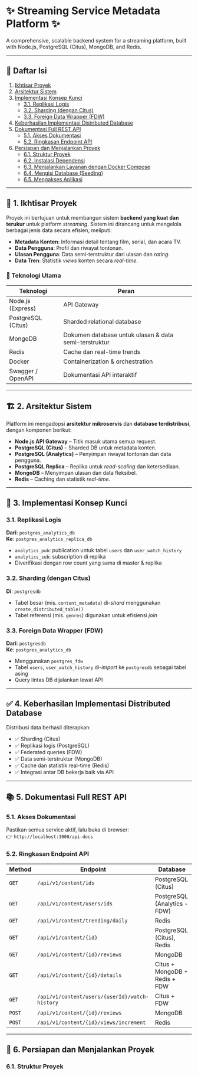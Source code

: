 # ✨ Streaming Service Metadata Platform ✨

A comprehensive, scalable backend system for a streaming platform, built with Node.js, PostgreSQL (Citus), MongoDB, and Redis.

---

## 📑 Daftar Isi

1. [Ikhtisar Proyek](#-1-ikhtisar-proyek)
2. [Arsitektur Sistem](#-2-arsitektur-sistem)
3. [Implementasi Konsep Kunci](#-3-implementasi-konsep-kunci)
   - [3.1. Replikasi Logis](#31-replikasi-logis)
   - [3.2. Sharding (dengan Citus)](#32-sharding-dengan-citus)
   - [3.3. Foreign Data Wrapper (FDW)](#33-foreign-data-wrapper-fdw)
4. [Keberhasilan Implementasi Distributed Database](#-4-keberhasilan-implementasi-distributed-database)
5. [Dokumentasi Full REST API](#-5-dokumentasi-full-rest-api)
   - [5.1. Akses Dokumentasi](#51-akses-dokumentasi)
   - [5.2. Ringkasan Endpoint API](#52-ringkasan-endpoint-api)
6. [Persiapan dan Menjalankan Proyek](#-6-persiapan-dan-menjalankan-proyek)
   - [6.1. Struktur Proyek](#61-struktur-proyek)
   - [6.2. Instalasi Dependensi](#62-instalasi-dependensi)
   - [6.3. Menjalankan Layanan dengan Docker Compose](#63-menjalankan-layanan-dengan-docker-compose)
   - [6.4. Mengisi Database (Seeding)](#64-mengisi-database-seeding)
   - [6.5. Mengakses Aplikasi](#65-mengakses-aplikasi)

---

## 🌟 1. Ikhtisar Proyek

Proyek ini bertujuan untuk membangun sistem **backend yang kuat dan terukur** untuk platform *streaming*. Sistem ini dirancang untuk mengelola berbagai jenis data secara efisien, meliputi:

- **Metadata Konten**: Informasi detail tentang film, serial, dan acara TV.
- **Data Pengguna**: Profil dan riwayat tontonan.
- **Ulasan Pengguna**: Data semi-terstruktur dari ulasan dan *rating*.
- **Data Tren**: Statistik *views* konten secara *real-time*.

### 🔧 Teknologi Utama

| Teknologi            | Peran                                                       |
|----------------------|-------------------------------------------------------------|
| Node.js (Express)    | API Gateway                                                 |
| PostgreSQL (Citus)   | Sharded relational database                                 |
| MongoDB              | Dokumen database untuk ulasan & data semi-terstruktur       |
| Redis                | Cache dan real-time trends                                  |
| Docker               | Containerization & orchestration                            |
| Swagger / OpenAPI    | Dokumentasi API interaktif                                  |

---

## 🏗️ 2. Arsitektur Sistem

Platform ini mengadopsi **arsitektur mikroservis** dan **database terdistribusi**, dengan komponen berikut:

- **Node.js API Gateway** – Titik masuk utama semua request.
- **PostgreSQL (Citus)** – Sharded DB untuk metadata konten.
- **PostgreSQL (Analytics)** – Penyimpan riwayat tontonan dan data pengguna.
- **PostgreSQL Replica** – Replika untuk *read-scaling* dan ketersediaan.
- **MongoDB** – Menyimpan ulasan dan data fleksibel.
- **Redis** – Caching dan statistik *real-time*.

---

## 🔑 3. Implementasi Konsep Kunci

### 3.1. Replikasi Logis

**Dari**: `postgres_analytics_db`  
**Ke**: `postgres_analytics_replica_db`

- `analytics_pub`: publication untuk tabel `users` dan `user_watch_history`
- `analytics_sub`: subscription di replika
- Diverifikasi dengan row count yang sama di master & replika

### 3.2. Sharding (dengan Citus)

**Di**: `postgresdb`

- Tabel besar (mis. `content_metadata`) di-*shard* menggunakan `create_distributed_table()`
- Tabel referensi (mis. `genres`) digunakan untuk efisiensi *join*

### 3.3. Foreign Data Wrapper (FDW)

**Dari**: `postgresdb`  
**Ke**: `postgres_analytics_db`

- Menggunakan `postgres_fdw`
- Tabel `users`, `user_watch_history` di-*import* ke `postgresdb` sebagai tabel asing
- Query lintas DB dijalankan lewat API

---

## ✅ 4. Keberhasilan Implementasi Distributed Database

Distribusi data berhasil diterapkan:

- ✅ Sharding (Citus)
- ✅ Replikasi logis (PostgreSQL)
- ✅ Federated queries (FDW)
- ✅ Data semi-terstruktur (MongoDB)
- ✅ Cache dan statistik real-time (Redis)
- ✅ Integrasi antar DB bekerja baik via API

---

## 📚 5. Dokumentasi Full REST API

### 5.1. Akses Dokumentasi

Pastikan semua service aktif, lalu buka di browser:  
👉 `http://localhost:3000/api-docs`

### 5.2. Ringkasan Endpoint API

| Method | Endpoint | Database |
|--------|----------|----------|
| `GET`  | `/api/v1/content/ids` | PostgreSQL (Citus) |
| `GET`  | `/api/v1/content/users/ids` | PostgreSQL (Analytics - FDW) |
| `GET`  | `/api/v1/content/trending/daily` | Redis |
| `GET`  | `/api/v1/content/{id}` | PostgreSQL (Citus), Redis |
| `GET`  | `/api/v1/content/{id}/reviews` | MongoDB |
| `GET`  | `/api/v1/content/{id}/details` | Citus + MongoDB + Redis + FDW |
| `GET`  | `/api/v1/content/users/{userId}/watch-history` | Citus + FDW |
| `POST` | `/api/v1/content/{id}/reviews` | MongoDB |
| `POST` | `/api/v1/content/{id}/views/increment` | Redis |

---

## 🚀 6. Persiapan dan Menjalankan Proyek

### 6.1. Struktur Proyek

